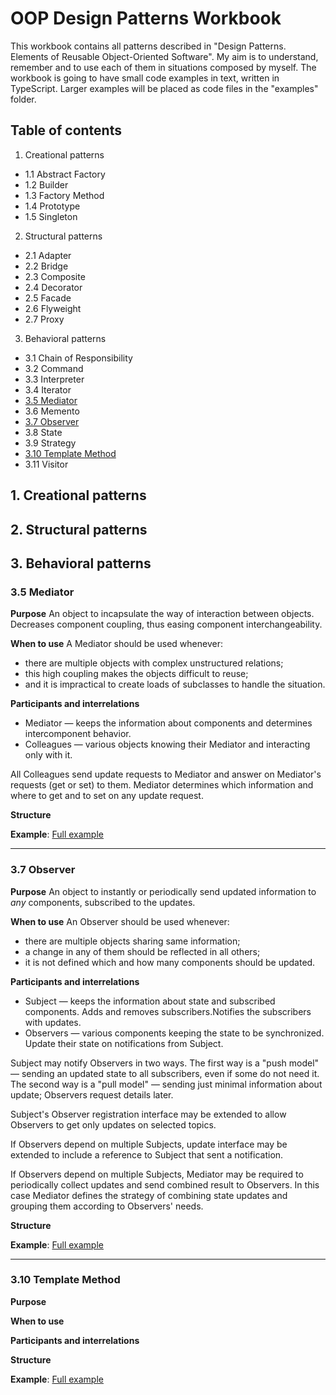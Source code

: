 # OOP Design Patterns Workbook

This workbook contains all patterns described in "Design Patterns. Elements of Reusable Object-Oriented Software". My aim is to understand, remember and to use each of them in situations composed by myself. The workbook is going to have small code examples in text, written in TypeScript. Larger examples will be placed as code files in the "examples" folder.

## Table of contents

1. Creational patterns
  - 1.1 Abstract Factory
  - 1.2 Builder
  - 1.3 Factory Method
  - 1.4 Prototype
  - 1.5 Singleton
  
2. Structural patterns
  - 2.1 Adapter
  - 2.2 Bridge
  - 2.3 Composite
  - 2.4 Decorator
  - 2.5 Facade
  - 2.6 Flyweight
  - 2.7 Proxy
  
3. Behavioral patterns
  - 3.1 Chain of Responsibility
  - 3.2 Command
  - 3.3 Interpreter
  - 3.4 Iterator
  - [3.5 Mediator](#35-mediator)
  - 3.6 Memento
  - [3.7 Observer](#37-observer)
  - 3.8 State
  - 3.9 Strategy
  - [3.10 Template Method](#310-template-method)
  - 3.11 Visitor
  
  
## 1. Creational patterns


## 2. Structural patterns


## 3. Behavioral patterns

### 3.5 Mediator

**Purpose**
An object to incapsulate the way of interaction between objects. Decreases component coupling, thus easing component interchangeability.

**When to use**
A Mediator should be used whenever:
- there are multiple objects with complex unstructured relations;
- this high coupling makes the objects difficult to reuse;
- and it is impractical to create loads of subclasses to handle the situation.

**Participants and interrelations**
- Mediator — keeps the information about components and determines intercomponent behavior.
- Colleagues — various objects knowing their Mediator and interacting only with it. 

All Colleagues send update requests to Mediator and answer on Mediator's requests (get or set) to them. Mediator determines which information and where to get and to set on any update request.

**Structure**

**Example**: [Full example](/examples/3.%20Behavioral%20patterns/3.5%20Mediator.ts)

***

### 3.7 Observer

**Purpose**
An object to instantly or periodically send updated information to *any* components, subscribed to the updates.

**When to use**
An Observer should be used whenever:
- there are multiple objects sharing same information;
- a change in any of them should be reflected in all others;
- it is not defined which and how many components should be updated.

**Participants and interrelations**
- Subject — keeps the information about state and subscribed components. Adds and removes subscribers.Notifies the subscribers with updates.
- Observers — various components keeping the state to be synchronized. Update their state on notifications from Subject.

Subject may notify Observers in two ways. The first way is a "push model" — sending an updated state to all subscribers, even if some do not need it. The second way is a "pull model" — sending just minimal information about update; Observers request details later.

Subject's Observer registration interface may be extended to allow Observers to get only updates on selected topics.

If Observers depend on multiple Subjects, update interface may be extended to include a reference to Subject that sent a notification.

If Observers depend on multiple Subjects, Mediator may be required to periodically collect updates and send combined result to Observers. In this case Mediator defines the strategy of combining state updates and grouping them according to Observers' needs.

**Structure**

**Example**: [Full example](/examples/3.%20Behavioral%20patterns/3.7%20Observer.ts)

***

### 3.10 Template Method

**Purpose**

**When to use**

**Participants and interrelations**

**Structure**

**Example**: [Full example](/examples/3.%20Behavioral%20patterns/3.10%20Template%20Method.ts)
